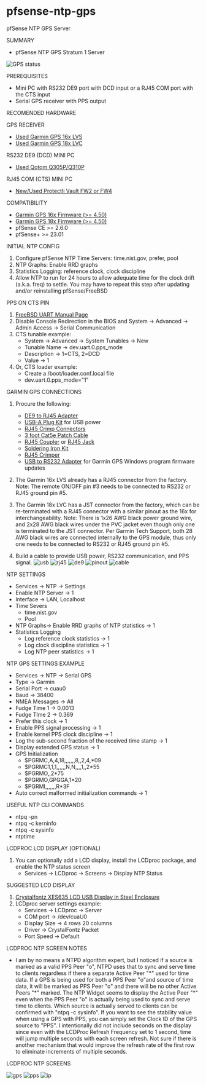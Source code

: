 # pfsense-ntp-gps
pfSense NTP GPS Server

SUMMARY

* pfSense NTP GPS Stratum 1 Server

![GPS status](GPS.png)

PREREQUISITES

* Mini PC with RS232 DE9 port with DCD input or a RJ45 COM port with the CTS input
* Serial GPS receiver with PPS output

RECOMENDED HARDWARE

GPS RECEIVER 
* [Used Garmin GPS 16x LVS](https://www.ebay.com/sch/i.html?_from=R40&_nkw=Garmin+GPS+16x+LVS)
* [Used Garmin GPS 18x LVC](https://www.ebay.com/sch/i.html?_from=R40&_nkw=Garmin+GPS+18x+LVC)

RS232 DE9 (DCD) MINI PC
* [Used Qotom Q305P/Q310P](https://www.ebay.com/sch/i.html?_from=R40&_nkw=qotom)

RJ45 COM (CTS) MINI PC
* [New/Used Protectli Vault FW2 or FW4](https://protectli.com/product-comparison/)

COMPATIBILITY 

* [Garmin GPS 16x Firmware (>= 4.50)](https://www8.garmin.com/support/download_details.jsp?id=4061)
* [Garmin GPS 18x Firmware (>= 4.50)](https://www8.garmin.com/support/download_details.jsp?id=4055)
* pfSense CE >= 2.6.0
* pfSense+ >= 23.01

INITIAL NTP CONFIG

1. Configure pfSense NTP Time Servers: time.nist.gov, prefer, pool
2. NTP Graphs: Enable RRD graphs
3. Statistics Logging: reference clock, clock discipline
4. Allow NTP to run for 24 hours to allow adequate time for the clock drift (a.k.a. freq) to settle. You may have to repeat this step after updating and/or reinstalling pfSense/FreeBSD

PPS ON CTS PIN

1. [FreeBSD UART Manual Page](https://man.freebsd.org/cgi/man.cgi?query=uart)
2. Disable Console Redirection in the BIOS and System -> Advanced -> Admin Access -> Serial Communication
3. CTS tunable example:
	* System -> Advanced -> System Tunables -> New
	* Tunable Name -> dev.uart.0.pps_mode
	* Description -> 1=CTS, 2=DCD
	* Value -> 1
4. Or, CTS loader example:
	* Create a /boot/loader.conf.local file
	* dev.uart.0.pps_mode="1"

GARMIN GPS CONNECTIONS

1. Procure the following:
    * [DE9 to RJ45 Adapter](https://www.amazon.com/gp/product/B08JLWRFH6)
    * [USB-A Plug Kit](https://www.amazon.com/gp/product/B08ZKM1QR6) for USB power
    * [RJ45 Crimp Connectors](https://www.amazon.com/gp/product/B01K9Z4A2E?th=1)
    * [3 foot Cat5e Patch Cable](https://www.amazon.com/gp/product/B00KXDFNCY?th=1)
    * [RJ45 Coupler](https://www.amazon.com/gp/product/B01MU1M7XE) or [RJ45 Jack](https://www.amazon.com/gp/product/B09YT94RTQ)
    * [Soldering Iron Kit](https://www.amazon.com/gp/product/B098JD8HD3)
    * [RJ45 Crimper](https://www.amazon.com/gp/product/B093LP3SML)
    * [USB to RS232 Adapter](https://www.amazon.com/gp/product/B0759HSLP1) for Garmin GPS Windows program firmware updates

2. The Garmin 16x LVS already has a RJ45 connector from the factory.  Note: The remote ON/OFF pin #3 needs to be connected to RS232 or RJ45 ground pin #5.
3. The Garmin 18x LVC has a JST connector from the factory, which can be re-terminated with a RJ45 connector with a similar pinout as the 16x for interchangeability.  Note: There is 1x26 AWG black power ground wire, and 2x28 AWG black wires under the PVC jacket even though only one is terminated to the JST connector.  Per Garmin Tech Support, both 28 AWG black wires are connected internally to the GPS module, thus only one needs to be connected to RS232 or RJ45 ground pin #5.
4. Build a cable to provide USB power, RS232 communication, and PPS signal.
![usb](usb.png)
![rj45](rj45.png)
![de9](de9.jpg)
![pinout](Pinout.jpg)
![cable](cable.jpeg)

NTP SETTINGS 

* Services -> NTP -> Settings
* Enable NTP Server -> 1
* Interface -> LAN, Localhost
* Time Severs
	* time.nist.gov
	* Pool
* NTP Graphs-> Enable RRD graphs of NTP statistics -> 1
* Statistics Logging
	* Log reference clock statistics -> 1
	* Log clock discipline statistics -> 1
	* Log NTP peer statistics -> 1

NTP GPS SETTINGS EXAMPLE

* Services -> NTP -> Serial GPS
* Type -> Garmin
* Serial Port -> cuau0
* Baud -> 38400
* NMEA Messages -> All
* Fudge Time 1 -> 0.0013
* Fudge TIme 2 -> 0.369
* Prefer this clock -> 1
* Enable PPS signal processing -> 1
* Enable kernel PPS clock discipline -> 1
* Log the sub-second fraction of the received time stamp -> 1
* Display extended GPS status -> 1
* GPS Initialization 
	* $PGRMC,A,4,18,,,,,,,8,,2,4,*09 
	* $PGRMC1,1,1,,,,,,N,N,,,,1,,2*55 
	* $PGRMO,,2*75 
	* $PGRMO,GPGGA,1*20
	* $PGRMI,,,,,,,R*3F 
* Auto correct malformed initialization commands -> 1

USEFUL NTP CLI COMMANDS

* ntpq -pn
* ntpq -c kerninfo
* ntpq -c sysinfo
* ntptime

LCDPROC LCD DISPLAY (OPTIONAL)

1. You can optionally add a LCD display, install the LCDproc package, and enable the NTP status screen
	* Services -> LCDproc -> Screens -> Display NTP Status

SUGGESTED LCD DISPLAY

1. [Crystalfontz XES635 LCD USB Display in Steel Enclosure](https://www.crystalfontz.com/product/xes635bktfkku)
2. LCDproc server settings example:
	* Services -> LCDproc -> Server
	* COM port -> /dev/cuaU0
	* Display Size -> 4 rows 20 columns
	* Driver -> CrystalFontz Packet
	* Port Speed -> Default
	
LCDPROC NTP SCREEN NOTES

* I am by no means a NTPD algorithm expert, but I noticed if a source is marked as a valid PPS Peer "o", NTPD uses that to sync and serve time to clients regardless if there a separate Active Peer "\*" used for time data. If a GPS is being used for both a PPS Peer "o"and source of time data, it will be marked as PPS Peer "o" and there will be no other Active Peers "\*" marked. The NTP Widget seems to display the Active Peer "\*" even when the PPS Peer "o" is actually being used to sync and serve time to clients. Which source is actually served to clients can be confirmed with "ntpq -c sysinfo". If you want to see the stability value when using a GPS with PPS, you can simply set the Clock ID of the GPS source to "PPS". I intentionally did not include seconds on the display since even with the LCDProc Refresh Frequency set to 1 second, time will jump multiple seconds with each screen refresh. Not sure if there is another mechanism that would improve the refresh rate of the first row to eliminate increments of multiple seconds.


LCDPROC NTP SCREENS

![gps](LCDGPS.png)
![pps](LCDPPS.png)
![ip](LCDIP.png)



